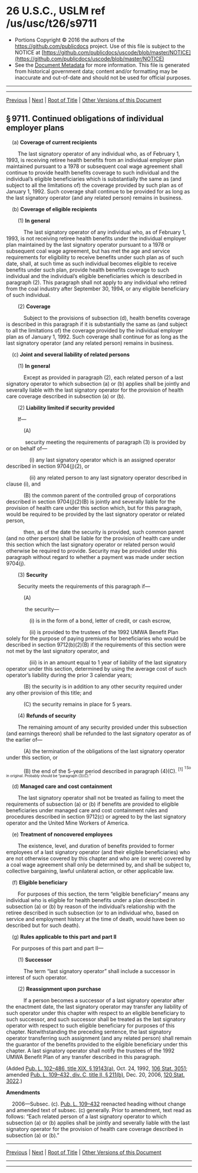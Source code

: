 ---
---

# 26 U.S.C., USLM ref /us/usc/t26/s9711

* Portions Copyright © 2016 the authors of the https://github.com/publicdocs project.
  Use of this file is subject to the NOTICE at [https://github.com/publicdocs/uscode/blob/master/NOTICE](https://github.com/publicdocs/uscode/blob/master/NOTICE)
* See the [Document Metadata](././../../../../../../..//README.md) for more information.
  This file is generated from historical government data; content and/or formatting may be inaccurate and out-of-date and should not be used for official purposes.

----------
----------

[Previous](./../../../../../../..//us/usc/t26/stJ/ch99/schC/ptI/m__us_usc_t26_stJ_ch99_schC_ptI.md) | [Next](./../../../../../../..//us/usc/t26/stJ/ch99/schC/ptII/m__us_usc_t26_stJ_ch99_schC_ptII.md) | [Root of Title](./../../../../../../../) | [Other Versions of this Document](https://publicdocs.github.io/go/links?ns=uslm&ref=%2Fus%2Fusc%2Ft26%2Fs9711)

## § 9711. Continued obligations of individual employer plans

    (a) __Coverage of current recipients__ 

        The last signatory operator of any individual who, as of February 1, 1993, is receiving retiree health benefits from an individual employer plan maintained pursuant to a 1978 or subsequent coal wage agreement shall continue to provide health benefits coverage to such individual and the individual’s eligible beneficiaries which is substantially the same as (and subject to all the limitations of) the coverage provided by such plan as of January 1, 1992. Such coverage shall continue to be provided for as long as the last signatory operator (and any related person) remains in business.

    (b) __Coverage of eligible recipients__ 

        (1) __In general__ 

            The last signatory operator of any individual who, as of February 1, 1993, is not receiving retiree health benefits under the individual employer plan maintained by the last signatory operator pursuant to a 1978 or subsequent coal wage agreement, but has met the age and service requirements for eligibility to receive benefits under such plan as of such date, shall, at such time as such individual becomes eligible to receive benefits under such plan, provide health benefits coverage to such individual and the individual’s eligible beneficiaries which is described in paragraph (2). This paragraph shall not apply to any individual who retired from the coal industry after September 30, 1994, or any eligible beneficiary of such individual.

        (2) __Coverage__ 

            Subject to the provisions of subsection (d), health benefits coverage is described in this paragraph if it is substantially the same as (and subject to all the limitations of) the coverage provided by the individual employer plan as of January 1, 1992. Such coverage shall continue for as long as the last signatory operator (and any related person) remains in business.

    (c) __Joint and several liability of related persons__ 

        (1) __In general__ 

            Except as provided in paragraph (2), each related person of a last signatory operator to which subsection (a) or (b) applies shall be jointly and severally liable with the last signatory operator for the provision of health care coverage described in subsection (a) or (b).

        (2) __Liability limited if security provided__ 

        If—

            (A)

             security meeting the requirements of paragraph (3) is provided by or on behalf of—

                (i) any last signatory operator which is an assigned operator described in section 9704(j)(2), or

                (ii) any related person to any last signatory operator described in clause (i), and

            (B) the common parent of the controlled group of corporations described in section 9704(j)(2)(B) is jointly and severally liable for the provision of health care under this section which, but for this paragraph, would be required to be provided by the last signatory operator or related person,

            then, as of the date the security is provided, such common parent (and no other person) shall be liable for the provision of health care under this section which the last signatory operator or related person would otherwise be required to provide. Security may be provided under this paragraph without regard to whether a payment was made under section 9704(j).

        (3) __Security__ 

        Security meets the requirements of this paragraph if—

            (A)

             the security—

                (i) is in the form of a bond, letter of credit, or cash escrow,

                (ii) is provided to the trustees of the 1992 UMWA Benefit Plan solely for the purpose of paying premiums for beneficiaries who would be described in section 9712(b)(2)(B) if the requirements of this section were not met by the last signatory operator, and

                (iii) is in an amount equal to 1 year of liability of the last signatory operator under this section, determined by using the average cost of such operator’s liability during the prior 3 calendar years;

            (B) the security is in addition to any other security required under any other provision of this title; and

            (C) the security remains in place for 5 years.

        (4) __Refunds of security__ 

        The remaining amount of any security provided under this subsection (and earnings thereon) shall be refunded to the last signatory operator as of the earlier of—

            (A) the termination of the obligations of the last signatory operator under this section, or

            (B) the end of the 5-year period described in paragraph (4)(C). <sup>\[1\]</sup>  <sup><sup> 1 So in original. Probably should be “paragraph (3)(C).” </sup></sup> 

    (d) __Managed care and cost containment__ 

        The last signatory operator shall not be treated as failing to meet the requirements of subsection (a) or (b) if benefits are provided to eligible beneficiaries under managed care and cost containment rules and procedures described in section 9712(c) or agreed to by the last signatory operator and the United Mine Workers of America.

    (e) __Treatment of noncovered employees__ 

        The existence, level, and duration of benefits provided to former employees of a last signatory operator (and their eligible beneficiaries) who are not otherwise covered by this chapter and who are (or were) covered by a coal wage agreement shall only be determined by, and shall be subject to, collective bargaining, lawful unilateral action, or other applicable law.

    (f) __Eligible beneficiary__ 

        For purposes of this section, the term “eligible beneficiary” means any individual who is eligible for health benefits under a plan described in subsection (a) or (b) by reason of the individual’s relationship with the retiree described in such subsection (or to an individual who, based on service and employment history at the time of death, would have been so described but for such death).

    (g) __Rules applicable to this part and part II__ 

    For purposes of this part and part II—

        (1) __Successor__ 

            The term “last signatory operator” shall include a successor in interest of such operator.

        (2) __Reassignment upon purchase__ 

            If a person becomes a successor of a last signatory operator after the enactment date, the last signatory operator may transfer any liability of such operator under this chapter with respect to an eligible beneficiary to such successor, and such successor shall be treated as the last signatory operator with respect to such eligible beneficiary for purposes of this chapter. Notwithstanding the preceding sentence, the last signatory operator transferring such assignment (and any related person) shall remain the guarantor of the benefits provided to the eligible beneficiary under this chapter. A last signatory operator shall notify the trustees of the 1992 UMWA Benefit Plan of any transfer described in this paragraph.

(Added [Pub. L. 102–486, title XIX, § 19143(a)][/us/pl/102/486/s19143/a], Oct. 24, 1992, [106 Stat. 3051][/us/stat/106/3051]; amended [Pub. L. 109–432, div. C, title II, § 211(b)][/us/pl/109/432/s211/b], Dec. 20, 2006, [120 Stat. 3022][/us/stat/120/3022].)

 __Amendments__ 

    2006—Subsec. (c). [Pub. L. 109–432][/us/pl/109/432] reenacted heading without change and amended text of subsec. (c) generally. Prior to amendment, text read as follows: “Each related person of a last signatory operator to which subsection (a) or (b) applies shall be jointly and severally liable with the last signatory operator for the provision of health care coverage described in subsection (a) or (b).”

----------

[Previous](./../../../../../../..//us/usc/t26/stJ/ch99/schC/ptI/m__us_usc_t26_stJ_ch99_schC_ptI.md) | [Next](./../../../../../../..//us/usc/t26/stJ/ch99/schC/ptII/m__us_usc_t26_stJ_ch99_schC_ptII.md) | [Root of Title](./../../../../../../../) | [Other Versions of this Document](https://publicdocs.github.io/go/links?ns=uslm&ref=%2Fus%2Fusc%2Ft26%2Fs9711)

----------
----------

[/us/pl/102/486/s19143/a]: https://publicdocs.github.io/go/links?ns=uslm&ref=%2Fus%2Fpl%2F102%2F486%2Fs19143%2Fa
[/us/stat/106/3051]: https://publicdocs.github.io/go/links?ns=uslm&ref=%2Fus%2Fstat%2F106%2F3051
[/us/pl/109/432/s211/b]: https://publicdocs.github.io/go/links?ns=uslm&ref=%2Fus%2Fpl%2F109%2F432%2Fs211%2Fb
[/us/stat/120/3022]: https://publicdocs.github.io/go/links?ns=uslm&ref=%2Fus%2Fstat%2F120%2F3022
[/us/pl/109/432]: https://publicdocs.github.io/go/links?ns=uslm&ref=%2Fus%2Fpl%2F109%2F432



